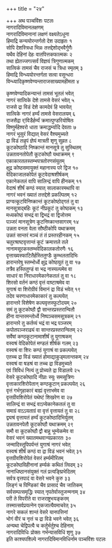 +++
title = "२४"

+++
अथ पञ्चविंशः पटलः  
नागरादिविमानलक्षणम्  
नागरादिविमानानां लक्षणं वक्ष्यतेऽधुना  
हिमाद्रि कन्ययोरन्तर्गतो देश उदाहृतः १  
सोपि देशस्त्रिधा भिन्नः तत्तद्देशोद्भवैर्गुणैः  
यथैव देहिनां देहः वातपित्तकफात्मकः २  
तथा ह्येतज्जगत्सर्वं विज्ञयं त्रिगुणात्मकम्  
सात्विकं तामसं चैव राजसं च त्रिधा स्मृतम् ३  
हिमाद्रि विन्ध्ययोरन्तर्गता सत्वा वसुन्धरा  
विन्ध्यादिकृष्णवेण्यन्ताराजसाख्यामहीमता ४     

कृष्णवेण्यादिकन्यान्तं तामसं भूतलं भवेत्  
नागरं सात्विके देशे तामसे वेसरं भवेत् ५  
राजसे द्रा विडं देशे कामदेवं हि भावयेत्  
सात्विके नागरं हर्म्यं तामसे वेसरालयम् ६  
राजसैद्रा र्\!विडैर्हर्म्यं क्रमात्पुण्डरियोषितः  
विष्णुर्महेश्वरो धाता क्रमाद्धर्म्यादि देवताः ७  
नागरं भूसुरं विद्यात् वेसरं वैश्यमुच्यते  
द्रा विडं तन्नृपं ज्ञेयं मात्रती शृणु सुव्रत ८  
कूटकोष्ठादि निष्क्रान्तं मानसूत्रे तु सुस्थितम्  
उन्नतावनतोपेतौ कूटकोष्ठौ यथाक्रमम् ९  
एकाकारतलस्तम्भपत्रतोरणसंयुतम्  
क्षुद्र कोष्ठसमायुक्तं महानास्य परे द्विज १०  
वेदिकाजालकोपेतं कूटवेदाश्रशीर्षकम्  
एकानेकतलं वापि सालिन्द्रं वापि हीनकम् ११  
वेदाश्रं शीर्षं कण्ठं स्यात् सालाकारमथापि वा  
नागरं भवनं ख्यातं तत्तद्देशे प्रकल्पितम् १२  
प्राग्वत्कूटविनिष्क्रान्तं कूटकोष्ठोद्गतं तु वा  
मानसूत्राद्बहिः कूटं नीप्रकूटं तु कोष्ठकम् १३  
मध्यकोष्ठं सभद्रं वा द्विभद्रं वा द्विजोत्तम  
पञ्जरं मानसूत्रेण कूटनिष्क्रान्तसागरम् १४  
उन्नता वनता वेला सौष्ठीकोपि यथाक्रमम्  
उन्नतं सान्तरं मञ्चं तं तं प्रस्तरहीनकम् १५  
चतुरश्राष्टवृत्तान्तं कूटं क्रमात्तले तले  
नानामसूरकस्तम्भवेदिकालकतोरणैः १६  
वृत्ताख्यस्फाटितैर्हस्तितुण्डैः कुम्भलतादिभिः  
हारान्तरेषु स्तम्भोर्ध्वे क्षुद्र कोष्ठयुतं तु वा १७  
तत्रैव हस्तितुण्डं वा भद्र नास्यल्पमेव वा  
साधारं वा निराधारमेकानेकतलं तु वा १८  
शिरसो वर्तनं कण्ठं वृत्तं वाष्टाश्रमेव वा  
युगाश्रं वा शिरोग्रीवं विमानं द्रा विडं भवेत् १९  
तदेव चरणाधारमेकाकारं तु कल्पयेत्  
हारान्तरे विशेषेण कल्पवृत्तस्फुटोदयम् २०  
समं तु कूटकोष्ठौ द्वौ सान्तरप्रस्तरान्वितौ  
हीना वान्तरमन्तोर्ध्वे निष्पञ्चसमसूत्रकम् २१  
हारान्तरे तु कर्तव्यं भद्रं वा भद्र पञ्जरम्  
कपोतपञ्जराढ्यं वा सान्तरप्रस्तरान्वितम् २२  
सर्वेषां कण्ठकूटानामाशीर्षं तु युगाश्रकम्  
वस्वश्रं वेदिकोपेतं मण्डलं शीर्षकं गलम् २३  
वस्वश्रं वा शिरः कण्ठं युगाश्रं वा प्रकल्पयेत्  
एतच्च द्रा विडं ख्यातं होमाद्याकुड्मलान्तकम् २४  
वस्वश्रं वा षडश्रं वा तच्च द्रा विडमुच्यते  
एवं त्रिविधं नित्यं तु प्रोच्यते द्रा विडालये २५  
वेसरे कूटकोष्ठादि नीप्राः स्युः समसूत्रिणः  
वृत्ताकारशिरोपेतान् कण्ठकूटान् प्रकल्पयेत् २६  
वृत्तं गर्भगृहाकारं बाह्यं वृत्ताभमेव वा  
वृत्तग्रीवशिरोपेतं यथेष्टं शिखरेण वा २७  
सालिन्द्रं वा सभद्रं वाऽप्येकानेकतलं तु वा  
समाग्रं वाऽऽयताग्रं वा वृत्तं वृत्तायतं तु वा २८  
द्व्यश्रं वृत्तायतं हर्म्यं कूटकोष्ठादिभिर्युतम्  
उन्नतावनपेतौ कूटकोष्ठौ यथाक्रमम् २९  
समौ वा कूटकोष्ठौ द्वौ बाहू भूम्येकमेव वा  
वेसरं भवनं ख्यातमथवान्यप्रकारतः ३०  
जन्मादिस्तूपिपर्यन्तं युगाश्रं नागरं भवेत्  
वस्वश्रं शीर्षं कण्ठं वा द्रा विडं भवनं भवेत् ३१  
वृत्तग्रीवशिरोपेतं वेसरं हर्म्यमीरितम्  
कूटकोष्ठविहीनानां हर्म्यकं कथितं त्विदम् ३२  
नानाधिष्ठानसंयुक्तं गलं प्रत्यङ्घ्रिभेदितम्  
सर्वत्र वृत्तपादं वा वेसरे भवने कुरु ३३  
लिङ्गं च पिण्डिकां चैव प्रासादं चैव जातिकम्  
सर्वसम्पत्समृद्धिः स्यात् नृपतेर्वास्तुजन्मनाम् ३४  
परी ते विपरीते वा राजराष्ट्रभयङ्करम्  
तस्मात्सर्वप्रयत्नेन एकजात्यैवमाचरेत् ३५  
नागरे सकलं शान्तं वेसरे यानपत्तिनां  
भोगं वीरं च नृत्तं च द्रा विडे भवने भवेत् ३६  
अन्यथा चेद्विपत्यै च कर्तुर्भर्तुश्च देहिनाम्  
नागरादिविधिः प्रोक्तः गर्भन्यासविधिं शृणु ३७  
इति काश्यपशिल्पे नागरादिविमानविधिर्नाम पञ्चविंशः पटलः  
   
